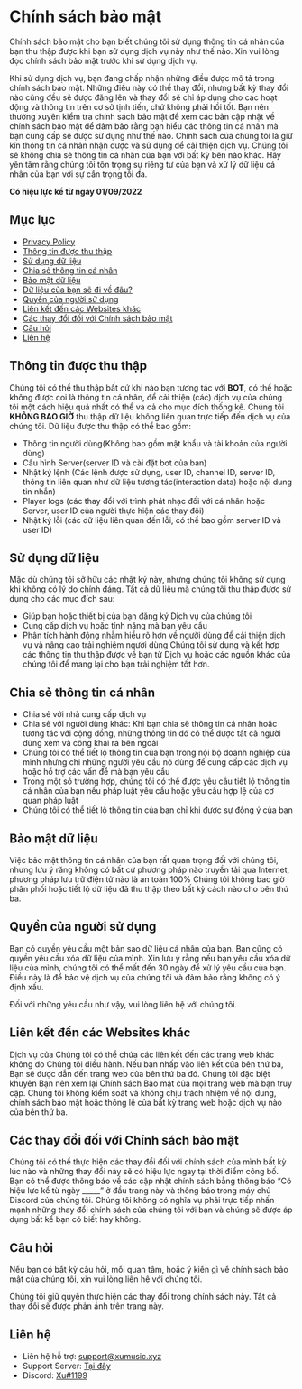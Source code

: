 
# Chính sách bảo mật 
Chính sách bảo mật cho bạn biết chúng tôi sử dụng thông tin cá nhân của bạn thu thập được khi bạn sử dụng dịch vụ này như thế nào. Xin vui lòng đọc chính sách bảo mật trước khi sử dụng dịch vụ.

Khi sử dụng dịch vụ, bạn đang chấp nhận những điều được mô tả trong chính sách bảo mật. Những điều này có thể thay đổi, nhưng bất kỳ thay đổi nào cũng đều sẽ được đăng lên và thay đổi sẽ chỉ áp dụng cho các hoạt động và thông tin trên cơ sở tịnh tiến, chứ không phải hồi tốt. Bạn nên thường xuyên kiểm tra chính sách bảo mật để xem các bản cập nhật về chính sách bảo mật để đảm bảo rằng bạn hiểu các thông tin cá nhân mà bạn cung cấp sẽ được sử dụng như thế nào. Chính sách của chúng tôi là giữ kín thông tin cá nhân nhận được và sử dụng để cải thiện dịch vụ. Chúng tôi sẽ không chia sẻ thông tin cá nhân của bạn với bất kỳ bên nào khác. Hãy yên tâm rằng chúng tôi tôn trọng sự riêng tư của bạn và xử lý dữ liệu cá nhân của bạn với sự cẩn trọng tối đa.

**Có hiệu lực kể từ ngày 01/09/2022**

## Mục lục
- [Privacy Policy](#)
- [Thông tin được thu thập](#Thông-tin-được-thu-thập)
- [Sử dụng dữ liệu](#Sử-dụng-dữ-liệu)
- [Chia sẻ thông tin cá nhân](#Chia-sẻ-thông-tin-cá-nhân)
- [Bảo mật dữ liệu](#Bảo-mật-dữ-liệu)
- [Dữ liệu của bạn sẽ đi về đâu?](#dữ-liệu-của-bạn-sẽ-đi-về-đâu)
- [Quyền của người sử dụng](#Quyền-của-người-sử-dụng)
- [Liên kết đến các Websites khác](#Liên-kết-đến-các-Websites-khác)
- [Các thay đổi đối với Chính sách bảo mật](#Các-thay-đổi-đối-với-Chính-sách-bảo-mật)
- [Câu hỏi](#câu-hỏi)
- [Liên hệ](#liên-hệ)

## Thông tin được thu thập
Chúng tôi có thể thu thập bất cứ khi nào bạn tương tác với **BOT**, có thể hoặc không được coi là thông tin cá nhân, để cải thiện (các) dịch vụ của chúng tôi một cách hiệu quả nhất có thể và cả cho mục đích thống kê. Chúng tôi **KHÔNG BAO GIỜ** thu thập dữ liệu không liên quan trực tiếp đến dịch vụ của chúng tôi. Dữ liệu được thu thập có thể bao gồm: 
- Thông tin người dùng(Không bao gồm mật khẩu và tài khoản của người dùng)
- Cấu hình Server(server ID và cài đặt bot của bạn)
- Nhật ký lệnh (Các lệnh được sử dụng, user ID, channel ID, server ID, thông tin liên quan như dữ liệu tương tác(interaction data) hoặc nội dung tin nhắn)
- Player logs (các thay đổi với trình phát nhạc đối với cá nhân hoặc Server, user ID của người thực hiện các thay đôi)
- Nhật ký lỗi (các dữ liệu liên quan đến lỗi, có thể bao gồm server ID và user ID)

## Sử dụng dữ liệu
Mặc dù chúng tôi sở hữu các nhật ký này, nhưng chúng tôi không sử dụng khi không có lý do chính đáng. Tất cả dữ liệu mà chúng tôi thu thập được sử dụng cho các mục đích sau:
- Giúp bạn hoặc thiết bị của bạn đăng ký Dịch vụ của chúng tôi
- Cung cấp dịch vụ hoặc tính năng mà bạn yêu cầu
- Phân tích hành động nhằm hiểu rõ hơn về người dùng để cải thiện dịch vụ và nâng cao trải nghiệm người dùng
Chúng tôi sử dụng và kết hợp các thông tin thu thập được về bạn từ Dịch vụ hoặc các nguồn khác của chúng tôi để mang lại cho bạn trải nghiệm tốt hơn.

## Chia sẻ thông tin cá nhân
- Chia sẻ với nhà cung cấp dịch vụ 
- Chia sẻ với người dùng khác: Khi bạn chia sẽ thông tin cá nhân hoặc tương tác với cộng đồng, những thông tin đó có thể được tất cả người dùng xem và công khai ra bên ngoài
- Chúng tôi có thể tiết lộ thông tin của bạn trong nội bộ doanh nghiệp của mình nhưng chỉ những người yêu cầu nó dùng để cung cấp các dịch vụ hoặc hỗ trợ các vấn đề mà bạn yêu cầu
- Trong một số trường hợp, chúng tôi có thể được yêu cầu tiết lộ thông tin cá nhân của bạn nếu pháp luật yêu cầu hoặc yêu cầu hợp lệ của cơ quan pháp luật
- Chúng tôi có thể tiết lộ thông tin của bạn chỉ khi được sự đồng ý của bạn

## Bảo mật dữ liệu
Việc bảo mật thông tin cá nhân của bạn rất quan trọng đối với chúng tôi, nhưng lưu ý răng không có bất cứ phương pháp nào truyền tải qua Internet, phương pháp lưu trữ điện tử nào là an toàn 100%
Chúng tôi không bao giờ phân phối hoặc tiết lộ dữ liệu đã thu thập theo bất kỳ cách nào cho bên thứ ba.

## Quyền của người sử dụng
Bạn có quyền yêu cầu một bản sao dữ liệu cá nhân của bạn. Bạn cũng có quyền yêu cầu xóa dữ liệu của mình. Xin lưu ý rằng nếu bạn yêu cầu xóa dữ liệu của mình, chúng tôi có thể mất đến 30 ngày để xử lý yêu cầu của bạn. Điều này là để bảo vệ dịch vụ của chúng tôi và đảm bảo rằng không có ý định xấu.

Đối với những yêu cầu như vậy, vui lòng liên hệ với chúng tôi.

## Liên kết đến các Websites khác
Dịch vụ của Chúng tôi có thể chứa các liên kết đến các trang web khác không do Chúng tôi điều hành. Nếu bạn nhấp vào liên kết của bên thứ ba, Bạn sẽ được dẫn đến trang web của bên thứ ba đó. Chúng tôi đặc biệt khuyên Bạn nên xem lại Chính sách Bảo mật của mọi trang web mà bạn truy cập.
Chúng tôi không kiểm soát và không chịu trách nhiệm về nội dung, chính sách bảo mật hoặc thông lệ của bất kỳ trang web hoặc dịch vụ nào của bên thứ ba.

## Các thay đổi đối với Chính sách bảo mật
Chúng tôi có thể thực hiện các thay đổi đối với chính sách của mình bất kỳ lúc nào và những thay đổi này sẽ có hiệu lực ngay tại thời điểm công bố. Bạn có thể được thông báo về các cập nhật chính sách bằng thông báo “Có hiệu lực kể từ ngày _____” ở đầu trang này và thông báo trong máy chủ Discord của chúng tôi. Chúng tôi không có nghĩa vụ phải trực tiếp nhấn mạnh những thay đổi chính sách của chúng tôi với bạn và chúng sẽ được áp dụng bất kể bạn có biết hay không.

## Câu hỏi
Nếu bạn có bất kỳ câu hỏi, mối quan tâm, hoặc ý kiến gì về chính sách bảo mật của chúng tôi, xin vui lòng liên hệ với chúng tôi.

Chúng tôi giữ quyền thực hiện các thay đổi trong chính sách này. Tất cả thay đổi sẽ được phản ánh trên trang này.

## Liên hệ
- Liên hệ hỗ trợ: support@xumusic.xyz
- Support Server: [Tại đây](https://discord.gg/UEAgEm8YFq)
- Discord: [Xu#1199](https://discord.com/users/401249844120780810)